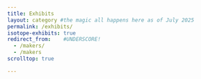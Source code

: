 ```yaml
---
title: Exhibits
layout: category #the magic all happens here as of July 2025
permalink: /exhibits/
isotope-exhibits: true
redirect_from:    #UNDERSCORE!
  - /makers/
  - /makers
scrolltop: true

---
```

